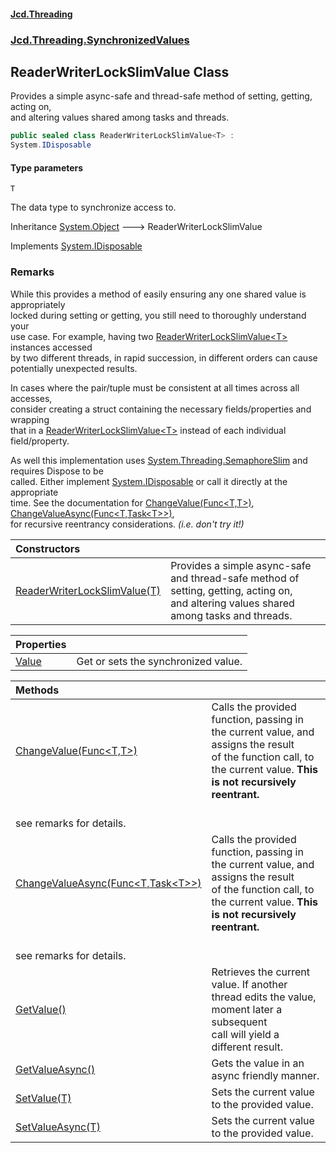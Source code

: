 #### [Jcd.Threading](index.md 'index')
### [Jcd.Threading.SynchronizedValues](Jcd.Threading.SynchronizedValues.md 'Jcd.Threading.SynchronizedValues')

## ReaderWriterLockSlimValue<T> Class

Provides a simple async-safe and thread-safe method of setting, getting, acting on,  
and altering values shared among tasks and threads.

```csharp
public sealed class ReaderWriterLockSlimValue<T> :
System.IDisposable
```
#### Type parameters

<a name='Jcd.Threading.SynchronizedValues.ReaderWriterLockSlimValue_T_.T'></a>

`T`

The data type to synchronize access to.

Inheritance [System.Object](https://docs.microsoft.com/en-us/dotnet/api/System.Object 'System.Object') &#129106; ReaderWriterLockSlimValue<T>

Implements [System.IDisposable](https://docs.microsoft.com/en-us/dotnet/api/System.IDisposable 'System.IDisposable')

### Remarks
  
While this provides a method of easily ensuring any one shared value is appropriately  
locked during setting or getting, you still need to thoroughly understand your  
use case. For example, having two [ReaderWriterLockSlimValue&lt;T&gt;](ReaderWriterLockSlimValue_T_.md 'Jcd.Threading.SynchronizedValues.ReaderWriterLockSlimValue<T>') instances accessed  
by two different threads, in rapid succession, in different orders can cause  
potentially unexpected results.  
  
In cases where the pair/tuple must be consistent at all times across all accesses,  
consider creating a struct containing the necessary fields/properties and wrapping  
that in a [ReaderWriterLockSlimValue&lt;T&gt;](ReaderWriterLockSlimValue_T_.md 'Jcd.Threading.SynchronizedValues.ReaderWriterLockSlimValue<T>') instead of each individual field/property.  
  
As well this implementation uses [System.Threading.SemaphoreSlim](https://docs.microsoft.com/en-us/dotnet/api/System.Threading.SemaphoreSlim 'System.Threading.SemaphoreSlim') and requires Dispose to be  
called. Either implement [System.IDisposable](https://docs.microsoft.com/en-us/dotnet/api/System.IDisposable 'System.IDisposable') or call it directly at the appropriate  
time. See the documentation for [ChangeValue(Func&lt;T,T&gt;)](ReaderWriterLockSlimValue_T_.ChangeValue.z+hpMSz/sZfSMoED9mE7Iw.md 'Jcd.Threading.SynchronizedValues.ReaderWriterLockSlimValue<T>.ChangeValue(System.Func<T,T>)'), [ChangeValueAsync(Func&lt;T,Task&lt;T&gt;&gt;)](ReaderWriterLockSlimValue_T_.ChangeValueAsync.suSdbC1rwhPx9+9ijiN7xA.md 'Jcd.Threading.SynchronizedValues.ReaderWriterLockSlimValue<T>.ChangeValueAsync(System.Func<T,System.Threading.Tasks.Task<T>>)'),  
for recursive reentrancy considerations. <i>(i.e. don't try it!)</i>

| Constructors | |
| :--- | :--- |
| [ReaderWriterLockSlimValue(T)](ReaderWriterLockSlimValue_T_..ctor.K0oESzwaW247nFPUTFxbFw.md 'Jcd.Threading.SynchronizedValues.ReaderWriterLockSlimValue<T>.ReaderWriterLockSlimValue(T)') | Provides a simple async-safe and thread-safe method of setting, getting, acting on,<br/>and altering values shared among tasks and threads. |

| Properties | |
| :--- | :--- |
| [Value](ReaderWriterLockSlimValue_T_.Value.md 'Jcd.Threading.SynchronizedValues.ReaderWriterLockSlimValue<T>.Value') | Get or sets the synchronized value. |

| Methods | |
| :--- | :--- |
| [ChangeValue(Func&lt;T,T&gt;)](ReaderWriterLockSlimValue_T_.ChangeValue.z+hpMSz/sZfSMoED9mE7Iw.md 'Jcd.Threading.SynchronizedValues.ReaderWriterLockSlimValue<T>.ChangeValue(System.Func<T,T>)') | Calls the provided function, passing in the current value, and assigns the result<br/>of the function call, to the current value. <b>This is not recursively reentrant.<br/>see remarks for details.</b> |
| [ChangeValueAsync(Func&lt;T,Task&lt;T&gt;&gt;)](ReaderWriterLockSlimValue_T_.ChangeValueAsync.suSdbC1rwhPx9+9ijiN7xA.md 'Jcd.Threading.SynchronizedValues.ReaderWriterLockSlimValue<T>.ChangeValueAsync(System.Func<T,System.Threading.Tasks.Task<T>>)') | Calls the provided function, passing in the current value, and assigns the result<br/>of the function call, to the current value. <b>This is not recursively reentrant.<br/>see remarks for details.</b> |
| [GetValue()](ReaderWriterLockSlimValue_T_.GetValue().md 'Jcd.Threading.SynchronizedValues.ReaderWriterLockSlimValue<T>.GetValue()') | Retrieves the current value. If another thread edits the value, moment later a subsequent<br/>call will yield a different result. |
| [GetValueAsync()](ReaderWriterLockSlimValue_T_.GetValueAsync().md 'Jcd.Threading.SynchronizedValues.ReaderWriterLockSlimValue<T>.GetValueAsync()') | Gets the value in an async friendly manner. |
| [SetValue(T)](ReaderWriterLockSlimValue_T_.SetValue.vBVt5XYUfLOJkxCQYVvUgA.md 'Jcd.Threading.SynchronizedValues.ReaderWriterLockSlimValue<T>.SetValue(T)') | Sets the current value to the provided value. |
| [SetValueAsync(T)](ReaderWriterLockSlimValue_T_.SetValueAsync.NdldeoAhiGgynKMh8wKB7g.md 'Jcd.Threading.SynchronizedValues.ReaderWriterLockSlimValue<T>.SetValueAsync(T)') | Sets the current value to the provided value. |
